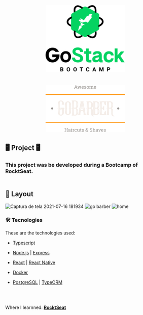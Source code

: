 <div align="center">
    <img alt="GoBarber" title="#delicinha" src=".github/gostack.png" width="250px" />
</div>
<h1 align="center">
    <img alt="GoBarber" title="#delicinha" src=".github/gobarber.png" width="250px" />
    
<br>

## 🖥️ Project 🖥️
<h3>This project was be developed during a Bootcamp of RocktSeat.
    
<br>
    <br>

## 🎨 Layout

![Captura de tela 2021-07-16 181934](https://user-images.githubusercontent.com/83052668/126010876-5a28a293-3264-406d-a6f0-289947087291.png)
![go barber](https://user-images.githubusercontent.com/83052668/126010964-79a967c3-5cc4-40b5-83fa-4a5503eea215.png)
![home](https://user-images.githubusercontent.com/83052668/126010961-0eed0cf8-6f17-47de-a190-a27be056188c.png)





### 🛠 Tecnologies

These are the technologies used:

- [Typescript](https://www.typescriptlang.org/)
- [Node.js](https://nodejs.org/en/) | [Express](https://expressjs.com/pt-br/)
- [React](https://reactjs.org/) | [React Native](https://reactnative.dev/)
- [Docker](https://www.docker.com/)
- [PostgreSQL](https://www.postgresql.org/) | [TypeORM](https://typeorm.io/)
    
    <br>
    <br>
 
Where I learnned: [**RocktSeat**](https://app.rocketseat.com.br/)




